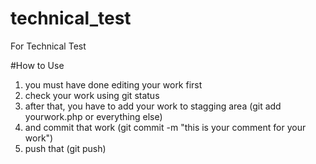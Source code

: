 # technical_test
For Technical Test


#How to Use
1. you must have done editing your work first
3. check your work using git status
2. after that, you have to add your work to stagging area (git add yourwork.php or everything else)
3. and commit that work (git commit -m "this is your comment for your work")
4. push that (git push)